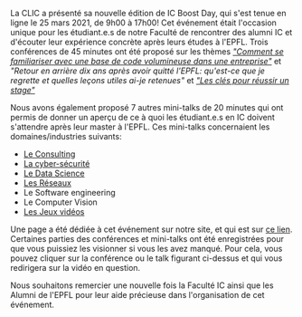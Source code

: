 La CLIC a présenté sa nouvelle édition de IC Boost Day, qui s'est tenue en ligne le 25 mars 2021, de 9h00 à 17h00!
Cet événement était l'occasion unique pour les étudiant.e.s de notre Faculté de rencontrer des alumni IC et d'écouter leur expérience concrète après leurs études à l'EPFL. Trois conférences de 45 minutes ont été proposé sur les thèmes [*"Comment se familiariser avec une base de code volumineuse dans une entreprise"*](https://clic.epfl.ch/nextcloud/s/aWLiHP8K8eQDizi) et *"Retour en arrière dix ans après avoir quitté l'EPFL: qu'est-ce que je regrette et quelles leçons utiles ai-je retenues"* et [*"Les clés pour réussir un stage"*](https://clic.epfl.ch/nextcloud/s/CXy2wfkCSnDgyJE)

Nous avons également proposé 7 autres mini-talks de 20 minutes qui ont permis de donner un aperçu de ce à quoi les étudiant.e.s en IC doivent s'attendre après leur master à l'EPFL. Ces mini-talks concernaient les domaines/industries suivants:

* [Le Consulting](https://clic.epfl.ch/nextcloud/s/QZLgc3e5EJJ4P4X)
* [La cyber-sécurité](https://clic.epfl.ch/nextcloud/s/jtx5tsfG44n2pcR)
* [Le Data Science](https://clic.epfl.ch/nextcloud/s/q8JkzQNKyfXntqa)
* [Les Réseaux](https://clic.epfl.ch/nextcloud/s/Gj9kpqkdWQQXsz9)
* Le Software engineering
* Le Computer Vision
* [Les Jeux vidéos](https://clic.epfl.ch/nextcloud/s/bxdYzEjddbsDqw3)

Une page a été dédiée à cet événement sur notre site, et qui est sur [ce lien](https://clic.epfl.ch/icbd). Certaines parties des conférences et mini-talks ont été enregistrées pour que vous puissiez les visionner si vous les avez manqué. Pour cela, vous pouvez cliquer sur la conférence ou le talk figurant ci-dessus et qui vous redirigera sur la vidéo en question.

Nous souhaitons remercier une nouvelle fois la Faculté IC ainsi que les Alumni de l'EPFL pour leur aide précieuse dans l'organisation de cet événement.